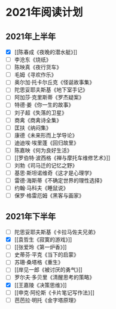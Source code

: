 # 2021年阅读计划


## 2021年上半年
- [x] [[陈春成《夜晚的潜水艇》]]
- [ ] 李沧东《烧纸》
- [ ] 陈映真《夜行货车》
- [ ] 毛姆《寻欢作乐》
- [ ] 奥尔加·托卡尔丘克《怪诞故事集》
- [ ] 陀思妥耶夫斯基《地下室手记》
- [ ] 阿加莎·克里斯蒂《罗杰疑案》
- [ ] 特德·姜《你一生的故事》
- [ ] 刘子超《失落的卫星》
- [ ] 商禽《商禽诗全集》
- [ ] 匡扶《纳闷集》
- [ ] 康德《未来形而上学导论》
- [ ] 迪迪埃·埃里蓬《回归故里》
- [ ] 陈嘉映《何为良好生活》
- [ ] [[罗伯特·波西格《禅与摩托车维修艺术》]]
- [ ] 刘勃《司马迁的记忆之野》
- [ ] 基思·斯坦诺维奇《这才是心理学》
- [ ] 雷德·海斯蒂《不确定世界的理性选择》
- [ ] 约翰·马科夫《睡鼠说》
- [ ] 保罗·格雷厄姆《黑客与画家》

## 2021年下半年
- [ ] 陀思妥耶夫斯基《卡拉马佐夫兄弟》
- [x] [[袁哲生《寂寞的游戏》]]
- [ ] [[张爱玲《第一炉香》]]
- [ ] 史蒂芬·平克《当下的启蒙》
- [ ] 苏珊·桑塔格《重生》
- [ ] [[岸见一郎《被讨厌的勇气》]]
- [ ] 罗尔夫·多贝里《清醒思考的策略》
- [x] [[王嘉陵《决策思维》]]
- [ ] [[申克·阿伦斯《卡片笔记写作法》]]
- [ ] 芭芭拉·明托《金字塔原理》
